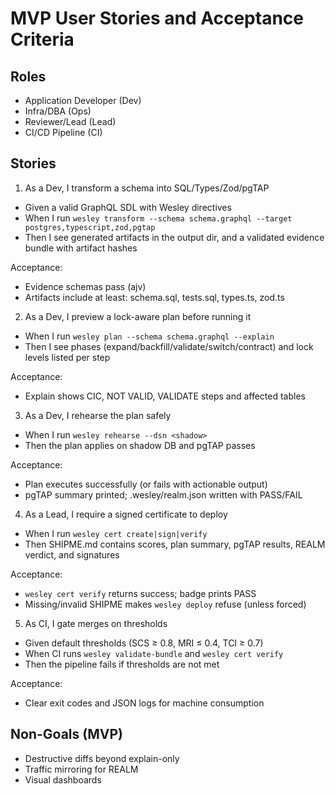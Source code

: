 # MVP User Stories and Acceptance Criteria

## Roles
- Application Developer (Dev)
- Infra/DBA (Ops)
- Reviewer/Lead (Lead)
- CI/CD Pipeline (CI)

## Stories

1) As a Dev, I transform a schema into SQL/Types/Zod/pgTAP
- Given a valid GraphQL SDL with Wesley directives
- When I run `wesley transform --schema schema.graphql --target postgres,typescript,zod,pgtap`
- Then I see generated artifacts in the output dir, and a validated evidence bundle with artifact hashes

Acceptance:
- Evidence schemas pass (ajv)
- Artifacts include at least: schema.sql, tests.sql, types.ts, zod.ts

2) As a Dev, I preview a lock-aware plan before running it
- When I run `wesley plan --schema schema.graphql --explain`
- Then I see phases (expand/backfill/validate/switch/contract) and lock levels listed per step

Acceptance:
- Explain shows CIC, NOT VALID, VALIDATE steps and affected tables

3) As a Dev, I rehearse the plan safely
- When I run `wesley rehearse --dsn <shadow>`
- Then the plan applies on shadow DB and pgTAP passes

Acceptance:
- Plan executes successfully (or fails with actionable output)
- pgTAP summary printed; .wesley/realm.json written with PASS/FAIL

4) As a Lead, I require a signed certificate to deploy
- When I run `wesley cert create|sign|verify`
- Then SHIPME.md contains scores, plan summary, pgTAP results, REALM verdict, and signatures

Acceptance:
- `wesley cert verify` returns success; badge prints PASS
- Missing/invalid SHIPME makes `wesley deploy` refuse (unless forced)

5) As CI, I gate merges on thresholds
- Given default thresholds (SCS ≥ 0.8, MRI ≤ 0.4, TCI ≥ 0.7)
- When CI runs `wesley validate-bundle` and `wesley cert verify`
- Then the pipeline fails if thresholds are not met

Acceptance:
- Clear exit codes and JSON logs for machine consumption

## Non-Goals (MVP)
- Destructive diffs beyond explain-only
- Traffic mirroring for REALM
- Visual dashboards

